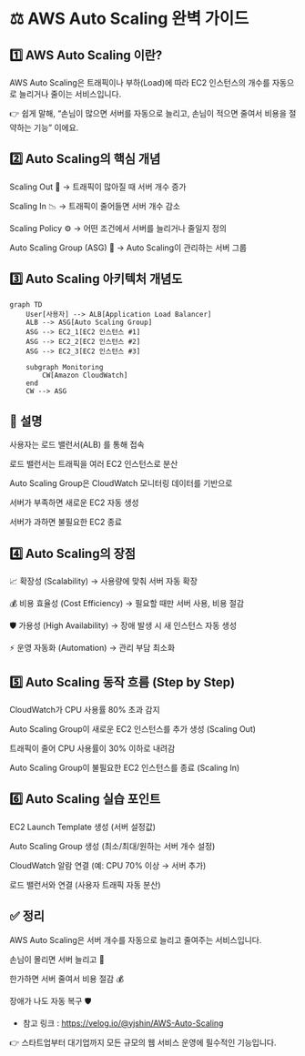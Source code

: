# ⚖️ AWS Auto Scaling 완벽 가이드


## 1️⃣ AWS Auto Scaling 이란?

AWS Auto Scaling은
트래픽이나 부하(Load)에 따라 EC2 인스턴스의 개수를 자동으로 늘리거나 줄이는 서비스입니다.

👉 쉽게 말해,
“손님이 많으면 서버를 자동으로 늘리고, 손님이 적으면 줄여서 비용을 절약하는 기능” 이에요.

## 2️⃣ Auto Scaling의 핵심 개념

Scaling Out 🚀 → 트래픽이 많아질 때 서버 개수 증가

Scaling In 📉 → 트래픽이 줄어들면 서버 개수 감소

Scaling Policy ⚙️ → 어떤 조건에서 서버를 늘리거나 줄일지 정의

Auto Scaling Group (ASG) 👥 → Auto Scaling이 관리하는 서버 그룹

## 3️⃣ Auto Scaling 아키텍처 개념도
```mermaid
graph TD
    User[사용자] --> ALB[Application Load Balancer]
    ALB --> ASG[Auto Scaling Group]
    ASG --> EC2_1[EC2 인스턴스 #1]
    ASG --> EC2_2[EC2 인스턴스 #2]
    ASG --> EC2_3[EC2 인스턴스 #3]

    subgraph Monitoring
        CW[Amazon CloudWatch]
    end
    CW --> ASG
```


## 📝 설명

사용자는 로드 밸런서(ALB) 를 통해 접속

로드 밸런서는 트래픽을 여러 EC2 인스턴스로 분산

Auto Scaling Group은 CloudWatch 모니터링 데이터를 기반으로

서버가 부족하면 새로운 EC2 자동 생성

서버가 과하면 불필요한 EC2 종료

## 4️⃣ Auto Scaling의 장점

📈 확장성 (Scalability) → 사용량에 맞춰 서버 자동 확장

💰 비용 효율성 (Cost Efficiency) → 필요할 때만 서버 사용, 비용 절감

🛡️ 가용성 (High Availability) → 장애 발생 시 새 인스턴스 자동 생성

⚡ 운영 자동화 (Automation) → 관리 부담 최소화

## 5️⃣ Auto Scaling 동작 흐름 (Step by Step)

CloudWatch가 CPU 사용률 80% 초과 감지

Auto Scaling Group이 새로운 EC2 인스턴스를 추가 생성 (Scaling Out)

트래픽이 줄어 CPU 사용률이 30% 이하로 내려감

Auto Scaling Group이 불필요한 EC2 인스턴스를 종료 (Scaling In)

## 6️⃣ Auto Scaling 실습 포인트

EC2 Launch Template 생성 (서버 설정값)

Auto Scaling Group 생성 (최소/최대/원하는 서버 개수 설정)

CloudWatch 알람 연결 (예: CPU 70% 이상 → 서버 추가)

로드 밸런서와 연결 (사용자 트래픽 자동 분산)

## ✅ 정리

AWS Auto Scaling은 서버 개수를 자동으로 늘리고 줄여주는 서비스입니다.

손님이 몰리면 서버 늘리고 🚀

한가하면 서버 줄여서 비용 절감 💰

장애가 나도 자동 복구 🛡️


* 참고 링크 : https://velog.io/@yjshin/AWS-Auto-Scaling

👉 스타트업부터 대기업까지 모든 규모의 웹 서비스 운영에 필수적인 기능입니다.

